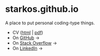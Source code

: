 # starkos.github.io

A place to put personal coding-type things.

- CV ([html](cv.html) | [pdf](cv.pdf))
- On [GitHub](https://github.com/starkos) →
- On [Stack Overflow](https://stackoverflow.com/story/starkos) →
- On [LinkedIn](https://www.linkedin.com/in/starkos) →
